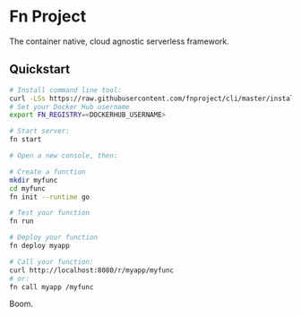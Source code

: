 # Fn Project

The container native, cloud agnostic serverless framework.

## Quickstart

```sh
# Install command line tool:
curl -LSs https://raw.githubusercontent.com/fnproject/cli/master/install | sh
# Set your Docker Hub username
export FN_REGISTRY=<DOCKERHUB_USERNAME>

# Start server:
fn start

# Open a new console, then:

# Create a function
mkdir myfunc
cd myfunc
fn init --runtime go

# Test your function
fn run

# Deploy your function
fn deploy myapp

# Call your function:
curl http://localhost:8080/r/myapp/myfunc
# or:
fn call myapp /myfunc
```

Boom.
